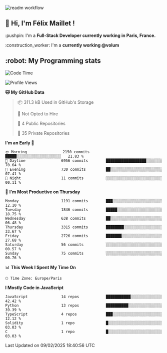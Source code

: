 ![readm workflow](https://github.com/fmaillet24/fmaillet24/actions/workflows/main.yml/badge.svg)

<h2>👋 Hi, I'm Félix Maillet !</h2>

<p>:pushpin: I'm a <strong>Full-Stack Developer currently working in Paris, France.</strong></p>
<p>:construction_worker: I'm a <strong>currently working @volum</strong></p>

<h2>:robot: My Programming stats</h2>

<!--START_SECTION:waka-->
![Code Time](http://img.shields.io/badge/Code%20Time-223%20hrs%2022%20mins-blue)

![Profile Views](http://img.shields.io/badge/Profile%20Views-0-blue)

**🐱 My GitHub Data** 

> 📦 311.3 kB Used in GitHub's Storage 
 > 
> 🚫 Not Opted to Hire
 > 
> 📜 4 Public Repositories 
 > 
> 🔑 35 Private Repositories 
 > 
**I'm an Early 🐤** 

```text
🌞 Morning                2150 commits        █████░░░░░░░░░░░░░░░░░░░░   21.83 % 
🌆 Daytime                6956 commits        ██████████████████░░░░░░░   70.64 % 
🌃 Evening                730 commits         ██░░░░░░░░░░░░░░░░░░░░░░░   07.41 % 
🌙 Night                  11 commits          ░░░░░░░░░░░░░░░░░░░░░░░░░   00.11 % 
```
📅 **I'm Most Productive on Thursday** 

```text
Monday                   1191 commits        ███░░░░░░░░░░░░░░░░░░░░░░   12.10 % 
Tuesday                  1846 commits        █████░░░░░░░░░░░░░░░░░░░░   18.75 % 
Wednesday                638 commits         ██░░░░░░░░░░░░░░░░░░░░░░░   06.48 % 
Thursday                 3315 commits        ████████░░░░░░░░░░░░░░░░░   33.67 % 
Friday                   2726 commits        ███████░░░░░░░░░░░░░░░░░░   27.68 % 
Saturday                 56 commits          ░░░░░░░░░░░░░░░░░░░░░░░░░   00.57 % 
Sunday                   75 commits          ░░░░░░░░░░░░░░░░░░░░░░░░░   00.76 % 
```


📊 **This Week I Spent My Time On** 

```text
🕑︎ Time Zone: Europe/Paris
```

**I Mostly Code in JavaScript** 

```text
JavaScript               14 repos            ███████████░░░░░░░░░░░░░░   42.42 % 
Python                   13 repos            ██████████░░░░░░░░░░░░░░░   39.39 % 
TypeScript               4 repos             ███░░░░░░░░░░░░░░░░░░░░░░   12.12 % 
Solidity                 1 repo              █░░░░░░░░░░░░░░░░░░░░░░░░   03.03 % 
C                        1 repo              █░░░░░░░░░░░░░░░░░░░░░░░░   03.03 % 
```




 Last Updated on 09/02/2025 18:40:56 UTC
<!--END_SECTION:waka-->
